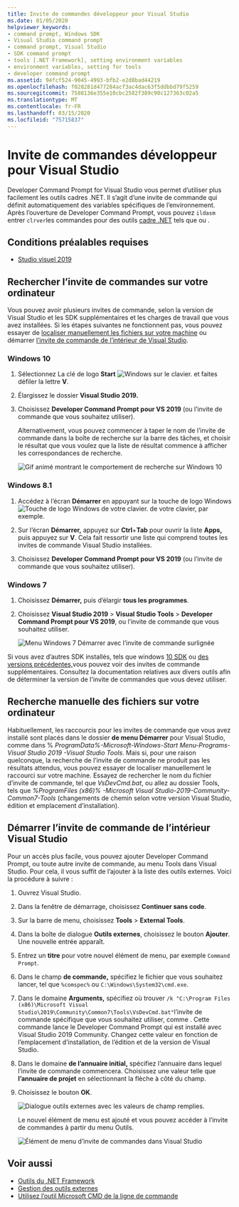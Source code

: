 ```yaml
---
title: Invite de commandes développeur pour Visual Studio
ms.date: 01/05/2020
helpviewer_keywords:
- command prompt, Windows SDK
- Visual Studio command prompt
- command prompt, Visual Studio
- SDK command prompt
- tools [.NET Framework], setting environment variables
- environment variables, setting for tools
- developer command prompt
ms.assetid: 94fcf524-9045-4993-bfb2-e2d8bad44219
ms.openlocfilehash: f028281d477284acf3ac4dac63f5ddbbd79f5259
ms.sourcegitcommit: 7588136e355e10cbc2582f389c90c127363c02a5
ms.translationtype: MT
ms.contentlocale: fr-FR
ms.lasthandoff: 03/15/2020
ms.locfileid: "75715837"
---
```

# <a name="developer-command-prompt-for-visual-studio"></a>Invite de commandes développeur pour Visual Studio

Developer Command Prompt for Visual Studio vous permet d’utiliser plus facilement les outils cadres .NET. Il s’agit d’une invite de commande qui définit automatiquement des variables spécifiques de l’environnement. Après l’ouverture de Developer Command Prompt, vous pouvez `ildasm` entrer `clrver`les commandes pour des outils [cadre .NET](index.md) tels que ou .

## <a name="prerequisites"></a>Conditions préalables requises

- [Studio visuel 2019](https://visualstudio.microsoft.com/downloads/?utm_medium=microsoft&utm_source=docs.microsoft.com&utm_campaign=inline+link&utm_content=download+vs2019)

## <a name="search-for-the-command-prompt-on-your-machine"></a>Rechercher l’invite de commandes sur votre ordinateur

Vous pouvez avoir plusieurs invites de commande, selon la version de Visual Studio et les SDK supplémentaires et les charges de travail que vous avez installées. Si les étapes suivantes ne fonctionnent pas, vous pouvez essayer de [localiser manuellement les fichiers sur votre machine](#manually-locate-the-files-on-your-machine) ou démarrer [l’invite de commande de l’intérieur de Visual Studio](#start-the-command-prompt-from-inside-visual-studio).

### <a name="windows-10"></a>Windows 10

1. Sélectionnez La clé de logo **Start** ![Windows sur le clavier.](./media/developer-command-prompt-for-vs/windows-logo-key-graphic.png) et faites défiler la lettre **V**.

1. Élargissez le dossier **Visual Studio 2019.**

1. Choisissez **Developer Command Prompt pour VS 2019** (ou l’invite de commande que vous souhaitez utiliser).

   Alternativement, vous pouvez commencer à taper le nom de l’invite de commande dans la boîte de recherche sur la barre des tâches, et choisir le résultat que vous voulez que la liste de résultat commence à afficher les correspondances de recherche.

   ![Gif animé montrant le comportement de recherche sur Windows 10](./media/developer-command-prompt-for-vs/windows10-search.gif)

### <a name="windows-81"></a>Windows 8.1

1. Accédez à l’écran **Démarrer** en appuyant sur la touche de logo Windows ![Touche de logo Windows de votre clavier.](./media/developer-command-prompt-for-vs/windows-logo-key-graphic.png) de votre clavier, par exemple.

1. Sur l’écran **Démarrer,** appuyez sur **Ctrl**+**Tab** pour ouvrir la liste **Apps,** puis appuyez sur **V**. Cela fait ressortir une liste qui comprend toutes les invites de commande Visual Studio installées.

1. Choisissez **Developer Command Prompt pour VS 2019** (ou l’invite de commande que vous souhaitez utiliser).

### <a name="windows-7"></a>Windows 7

1. Choisissez **Démarrer,** puis d’élargir **tous les programmes**.

1. Choisissez **Visual Studio 2019** > **Visual Studio Tools** > **Developer Command Prompt pour VS 2019**, ou l’invite de commande que vous souhaitez utiliser.

   ![Menu Windows 7 Démarrer avec l’invite de commande surlignée](./media/developer-command-prompt-for-vs/windows7-menu.png)

Si vous avez d’autres SDK installés, tels que windows [10 SDK](https://developer.microsoft.com/windows/downloads/windows-10-sdk) ou [des versions précédentes,](https://developer.microsoft.com/windows/downloads/sdk-archive)vous pouvez voir des invites de commande supplémentaires. Consultez la documentation relatives aux divers outils afin de déterminer la version de l'invite de commandes que vous devez utiliser.

## <a name="manually-locate-the-files-on-your-machine"></a>Recherche manuelle des fichiers sur votre ordinateur

Habituellement, les raccourcis pour les invites de commande que vous avez installé sont placés dans le dossier **de menu Démarrer** pour Visual Studio, comme dans % *ProgramData%-Microsoft-Windows-Start Menu-Programs-Visual Studio 2019 -Visual Studio Tools*. Mais si, pour une raison quelconque, la recherche de l’invite de commande ne produit pas les résultats attendus, vous pouvez essayer de localiser manuellement le raccourci sur votre machine. Essayez de rechercher le nom du fichier d’invite de commande, tel que *VsDevCmd.bat*, ou allez au dossier Tools, tels que *%ProgramFiles (x86)% -Microsoft Visual Studio-2019-Community-Common7-Tools* (changements de chemin selon votre version Visual Studio, édition et emplacement d’installation).

## <a name="start-the-command-prompt-from-inside-visual-studio"></a>Démarrer l’invite de commande de l’intérieur Visual Studio

Pour un accès plus facile, vous pouvez ajouter Developer Command Prompt, ou toute autre invite de commande, au menu Tools dans Visual Studio. Pour cela, il vous suffit de l’ajouter à la liste des outils externes. Voici la procédure à suivre :

1. Ouvrez Visual Studio.

1. Dans la fenêtre de démarrage, choisissez **Continuer sans code**.

1. Sur la barre de menu, choisissez **Tools** > **External Tools**.

1. Dans la boîte de dialogue **Outils externes**, choisissez le bouton **Ajouter**. Une nouvelle entrée apparaît.

1. Entrez un **titre** pour votre nouvel élément de menu, par exemple `Command Prompt`.

1. Dans le champ **de commande,** spécifiez le fichier que vous souhaitez lancer, tel que `%comspec%` ou `C:\Windows\System32\cmd.exe`.

1. Dans le domaine **Arguments,** spécifiez où trouver `/k "C:\Program Files (x86)\Microsoft Visual Studio\2019\Community\Common7\Tools\VsDevCmd.bat"`l’invite de commande spécifique que vous souhaitez utiliser, comme . Cette commande lance le Developer Command Prompt qui est installé avec Visual Studio 2019 Community. Changez cette valeur en fonction de l’emplacement d’installation, de l’édition et de la version de Visual Studio.

1. Dans le domaine **de l’annuaire initial,** spécifiez l’annuaire dans lequel l’invite de commande commencera. Choisissez une valeur telle que **l’annuaire de projet** en sélectionnant la flèche à côté du champ.

1. Choisissez le bouton **OK**.

   ![Dialogue outils externes avec les valeurs de champ remplies.](./media/developer-command-prompt-for-vs/add-external-tool.png)

   Le nouvel élément de menu est ajouté et vous pouvez accéder à l’invite de commandes à partir du menu Outils.

   ![Élément de menu d’invite de commandes dans Visual Studio](./media/developer-command-prompt-for-vs/command-prompt-vs-menu.png)

## <a name="see-also"></a>Voir aussi

- [Outils du .NET Framework](index.md)
- [Gestion des outils externes](/visualstudio/ide/managing-external-tools)
- [Utilisez l’outil Microsoft CMD de la ligne de commande](/cpp/build/building-on-the-command-line)
